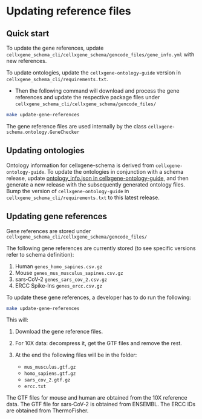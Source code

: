 # Updating reference files

## Quick start 
To update the gene references, update `cellxgene_schema_cli/cellxgene_schema/gencode_files/gene_info.yml` with new references.

To update ontologies, update the `cellxgene-ontology-guide` version in `cellxgene_schema_cli/requirements.txt`.

- Then the following command will download and process the gene references and update the respective package files under `cellxgene_schema_cli/cellxgene_schema/gencode_files/`

```bash
make update-gene-references
```

The gene reference files are used internally by the class `cellxgene-schema.ontology.GeneChecker`

## Updating ontologies

Ontology information for cellxgene-schema is derived from `cellxgene-ontology-guide`. To update the ontologies in 
conjunction with a schema release, update [ontology_info.json in cellxgene-ontology-guide](https://github.com/chanzuckerberg/cellxgene-ontology-guide/blob/main/ontology-assets/ontology_info.json),
and then generate a new release with the subsequently generated ontology files. Bump the version of `cellxgene-ontology-guide` in 
`cellxgene_schema_cli/requirements.txt` to this latest release.

## Updating gene references

Gene references are stored under  `cellxgene_schema_cli/cellxgene_schema/gencode_files/`

The following gene references are currently stored (to see specific versions refer to schema definition):

1. Human `genes_homo_sapines.csv.gz`
2. Mouse `genes_mus_musculus_sapines.csv.gz`
3. sars‑CoV‑2 `genes_sars_cov_2.csv.gz`
4. ERCC Spike-Ins `genes_ercc.csv.gz`

To update these gene references, a developer has to do run the following:

```bash
make update-gene-references
```

This will:

1. Download the gene reference files.
2. For 10X data: decompress it, get the GTF files and remove the rest.
3. At the end the following files will be in the folder:

    - `mus_musculus.gtf.gz`
    - `homo_sapiens.gtf.gz`
    - `sars_cov_2.gtf.gz`
    - `ercc.txt`

The GTF files for mouse and human are obtained from the 10X reference data. The GTF file for sars‑CoV‑2 is obtained from ENSEMBL. The ERCC IDs are obtained from ThermoFisher.
